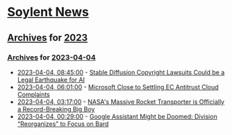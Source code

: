 # [Soylent News](../../../README.md)

## [Archives](../../index.md) for [2023](../index.md)

### [Archives](../../index.md) for [2023-04-04](index.md)

* [2023-04-04, 08:45:00](https://soylentnews.org/article.pl?sid=23/04/03/186218&from=rss) - [Stable Diffusion Copyright Lawsuits Could be a Legal Earthquake for AI](https://soylentnews.org/article.pl?sid=23/04/03/186218&from=rss)
* [2023-04-04, 06:01:00](https://soylentnews.org/article.pl?sid=23/04/03/1250217&from=rss) - [Microsoft Close to Settling EC Antitrust Cloud Complaints](https://soylentnews.org/article.pl?sid=23/04/03/1250217&from=rss)
* [2023-04-04, 03:17:00](https://soylentnews.org/article.pl?sid=23/04/03/1157213&from=rss) - [NASA's Massive Rocket Transporter is Officially a Record-Breaking Big Boy](https://soylentnews.org/article.pl?sid=23/04/03/1157213&from=rss)
* [2023-04-04, 00:29:00](https://soylentnews.org/article.pl?sid=23/04/03/1140252&from=rss) - [Google Assistant Might be Doomed: Division “Reorganizes” to Focus on Bard](https://soylentnews.org/article.pl?sid=23/04/03/1140252&from=rss)
